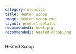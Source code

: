 ```yaml
---
category: utencils
title: Heated Scoop
image: heated-scoop.png
layout: product-details
recommended1: bowl.png
recommended2: heated-scoop.png
---
```


Heated Scoop